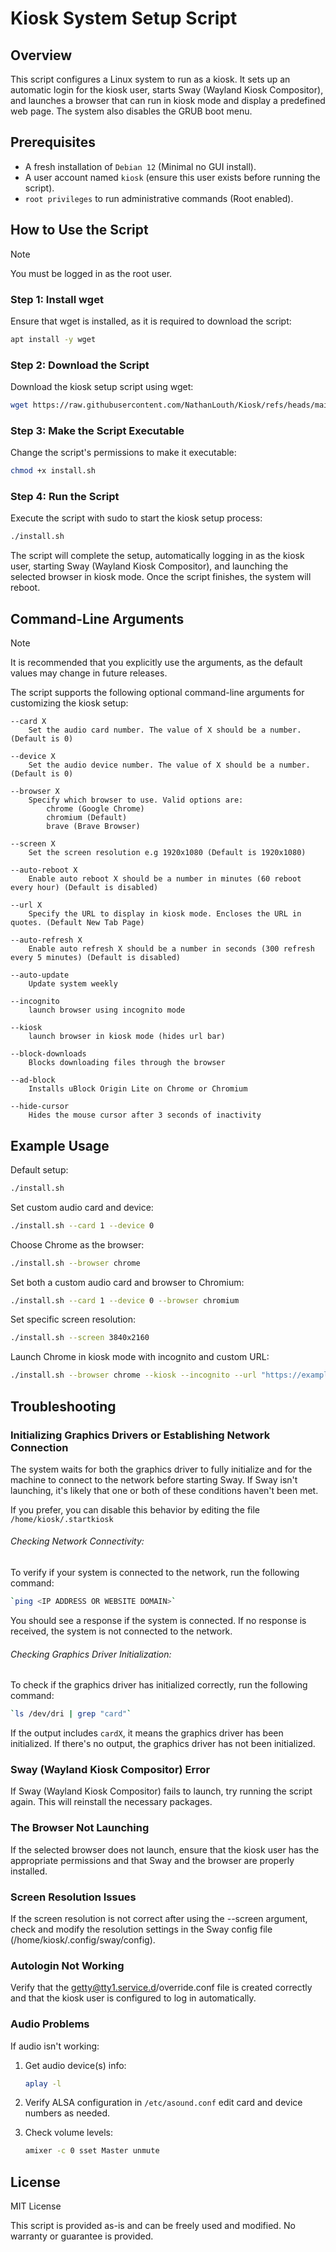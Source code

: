 # Kiosk System Setup Script

## Overview
This script configures a Linux system to run as a kiosk. It sets up an automatic login for the kiosk user, starts Sway (Wayland Kiosk Compositor), and launches a browser that can run in kiosk mode and display a predefined web page. The system also disables the GRUB boot menu.

## Prerequisites
- A fresh installation of `Debian 12` (Minimal no GUI install).
- A user account named `kiosk` (ensure this user exists before running the script).
- `root privileges` to run administrative commands (Root enabled).

## How to Use the Script

> [!NOTE]
> You must be logged in as the root user.

### Step 1: Install wget

Ensure that wget is installed, as it is required to download the script:

```bash
apt install -y wget
```

### Step 2: Download the Script

Download the kiosk setup script using wget:

```bash
wget https://raw.githubusercontent.com/NathanLouth/Kiosk/refs/heads/main/install.sh
```

### Step 3: Make the Script Executable

Change the script's permissions to make it executable:

```bash
chmod +x install.sh
```

### Step 4: Run the Script

Execute the script with sudo to start the kiosk setup process:

```bash
./install.sh
```

The script will complete the setup, automatically logging in as the kiosk user, starting Sway (Wayland Kiosk Compositor), and launching the selected browser in kiosk mode. Once the script finishes, the system will reboot.

## Command-Line Arguments

> [!NOTE]
> It is recommended that you explicitly use the arguments, as the default values may change in future releases.

The script supports the following optional command-line arguments for customizing the kiosk setup:

    --card X
        Set the audio card number. The value of X should be a number. (Default is 0)

    --device X
        Set the audio device number. The value of X should be a number. (Default is 0)

    --browser X
        Specify which browser to use. Valid options are:
            chrome (Google Chrome)
            chromium (Default)
            brave (Brave Browser)
    
    --screen X
        Set the screen resolution e.g 1920x1080 (Default is 1920x1080)

    --auto-reboot X
        Enable auto reboot X should be a number in minutes (60 reboot every hour) (Default is disabled)
            
    --url X
        Specify the URL to display in kiosk mode. Encloses the URL in quotes. (Default New Tab Page)

    --auto-refresh X
        Enable auto refresh X should be a number in seconds (300 refresh every 5 minutes) (Default is disabled)

    --auto-update
        Update system weekly

    --incognito
        launch browser using incognito mode
        
    --kiosk
        launch browser in kiosk mode (hides url bar)

    --block-downloads
        Blocks downloading files through the browser

    --ad-block
        Installs uBlock Origin Lite on Chrome or Chromium

    --hide-cursor
        Hides the mouse cursor after 3 seconds of inactivity
        
## Example Usage

Default setup:

```bash
./install.sh
```

Set custom audio card and device:

```bash
./install.sh --card 1 --device 0
```

Choose Chrome as the browser:

```bash
./install.sh --browser chrome
```

Set both a custom audio card and browser to Chromium:

```bash
./install.sh --card 1 --device 0 --browser chromium
```

Set specific screen resolution:

```bash
./install.sh --screen 3840x2160
```

Launch Chrome in kiosk mode with incognito and custom URL:

```bash
./install.sh --browser chrome --kiosk --incognito --url "https://example.org"
```

## Troubleshooting

### Initializing Graphics Drivers or Establishing Network Connection

The system waits for both the graphics driver to fully initialize and for the machine to connect to the network before starting Sway. If Sway isn't launching, it's likely that one or both of these conditions haven't been met.

If you prefer, you can disable this behavior by editing the file `/home/kiosk/.startkiosk`

###### Checking Network Connectivity:
To verify if your system is connected to the network, run the following command:
```bash
`ping <IP ADDRESS OR WEBSITE DOMAIN>`
```
You should see a response if the system is connected. If no response is received, the system is not connected to the network.

###### Checking Graphics Driver Initialization:
To check if the graphics driver has initialized correctly, run the following command:
```bash
`ls /dev/dri | grep "card"`
```
If the output includes `cardX`, it means the graphics driver has been initialized. If there's no output, the graphics driver has not been initialized.

### Sway (Wayland Kiosk Compositor) Error
If Sway (Wayland Kiosk Compositor) fails to launch, try running the script again. This will reinstall the necessary packages.

### The Browser Not Launching
If the selected browser does not launch, ensure that the kiosk user has the appropriate permissions and that Sway and the browser are properly installed.

### Screen Resolution Issues
If the screen resolution is not correct after using the --screen argument, check and modify the resolution settings in the Sway config file (/home/kiosk/.config/sway/config).

### Autologin Not Working
Verify that the getty@tty1.service.d/override.conf file is created correctly and that the kiosk user is configured to log in automatically.

### Audio Problems
If audio isn't working:

1. Get audio device(s) info:
   ```bash
   aplay -l
   ```
2. Verify ALSA configuration in `/etc/asound.conf` edit card and device numbers as needed.
   
3. Check volume levels:
   ```bash
   amixer -c 0 sset Master unmute
   ```
   
## License
MIT License

This script is provided as-is and can be freely used and modified. No warranty or guarantee is provided.
